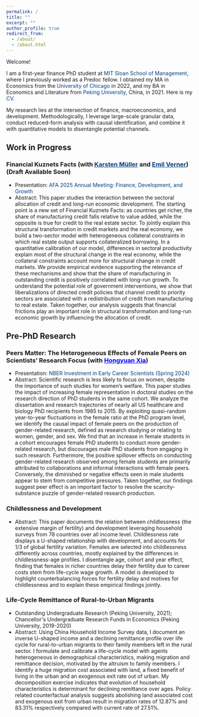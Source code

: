 ```yaml
---
permalink: /
title: ""
excerpt: ""
author_profile: true
redirect_from: 
  - /about/
  - /about.html
---
```


Welcome!

I am a first-year finance PhD student at <a href='https://mitsloan.mit.edu/' style="color:#004080; text-decoration: none;">MIT Sloan School of Management</a>, where I previously worked as a Predoc fellow. I obtained my MA in Economics from the <a href='https://www.uchicago.edu/en' style="color:#004080; text-decoration: none;">University of Chicago</a> in 2022, and my BA in Economics and Literature from <a href='https://english.pku.edu.cn/' style="color:#004080; text-decoration: none;">Peking University</a>, China, in 2021. Here is my <a href='https://paulwdai.github.io/files/CV_Paul_Dai.pdf' style="color:#004080; text-decoration: none;">CV</a>.

My research lies at the intersection of finance, macroeconomics, and development. Methodologically, I leverage large-scale granular data, conduct reduced-form analysis with causal identification, and combine it with quantitative models to disentangle potential channels.

## Work in Progress

### Financial Kuznets Facts (with <a href='https://www.karstenmueller.com/' style="color:#004080">Karsten M&uuml;ller</a> and <a href='https://www.emilverner.com/' style="color:#004080">Emil Verner</a>) (Draft Available Soon)
  - Presentation: <a href='https://www.aeaweb.org/conference/2025/preliminary/1836?q=eNqrVipOLS7OzM8LqSxIVbKqhnGVrAxrawGlCArI' style="color:#004080; text-decoration: none;">AFA 2025 Annual Meeting: Finance, Development, and Growth</a>
  - Abstract: This paper studies the interaction between the sectoral allocation of credit and long-run economic development. The starting point is a new set of Financial Kuznets Facts: as countries get richer, the share of manufacturing credit falls relative to value added, while the opposite is true for credit to the real estate sector. To jointly explain this structural transformation in credit markets and the real economy, we build a two-sector model with heterogeneous collateral constraints in which real estate output supports collateralized borrowing. In a quantitative calibration of our model, differences in sectoral productivity explain most of the structural change in the real economy, while the collateral constraints account more for structural change in credit markets. We provide empirical evidence supporting the relevance of these mechanisms and show that the share of manufacturing in outstanding credit is positively correlated with long-run growth. To understand the potential role of government interventions, we show that liberalizations of directed credit policies that channel credit to priority sectors are associated with a redistribution of credit from manufacturing to real estate. Taken together, our analysis suggests that financial frictions play an important role in structural transformation and long-run economic growth by influencing the allocation of credit.

## Pre-PhD Research

### Peers Matter: The Heterogeneous Effects of Female Peers on Scientists’ Research Focus (with <a href='https://hongyuan-xia.github.io/' style="color:blue">Hongyuan Xia</a>)
  - Presentation: <a href='https://www.nber.org/conferences/investments-early-career-scientists-spring-2024' style="color:#004080; text-decoration: none;">NBER Investment in Early Career Scientists (Spring 2024)</a>
  - Abstract: Scientific research is less likely to focus on women, despite the importance of such studies for women’s welfare. This paper studies the impact of increasing female representation in doctoral studies on the research direction of PhD students in the same cohort. We analyze the dissertation and research trajectories of nearly all US healthcare and biology PhD recipients from 1985 to 2015. By exploiting quasi-random year-to-year fluctuations in the female ratio at the PhD program level, we identify the causal impact of female peers on the production of gender-related research, defined as research studying or relating to women, gender, and sex. We find that an increase in female students in a cohort encourages female PhD students to conduct more gender-related research, but discourages male PhD students from engaging in such research. Furthermore, the positive spillover effects on conducting gender-related research observed among female students are primarily attributed to collaborations and informal interactions with female peers. Conversely, the diminished or negative effects seen in male students appear to stem from competitive pressures. Taken together, our findings suggest peer effect is an important factor to resolve the scarcity-substance puzzle of gender-related research production.


### Childlessness and Development
  - Abstract: This paper documents the relation between childlessness (the extensive margin of fertility) and development leveraging household surveys from 78 countries over all income level. Childlessness rate displays a U-shaped relationship with development, and accounts for 1/3 of global fertility variation. Females are selected into childlessness differently across countries, mostly explained by the differences in childlessness-age profiles. I disentangle age, cohort and year effect, finding that females in richer countries delay their fertility due to career costs stem from life-cycle wage growth. A model is developed to highlight counterbalancing forces for fertility delay and motives for childlessness and to explain these empirical findings jointly.

### Life-Cycle Remittance of Rural-to-Urban Migrants
  - Outstanding Undergraduate Research (Peking University, 2021); Chancellor's Undergraduate Research Funds in Economics (Peking University, 2019-2020)
  - Abstract: Using China Household Income Survey data, I document an inverse U-shaped income and a declining remittance profile over life cycle for rural-to-urban migrants to their family members left in the rural sector. I formulate and calibrate a life-cycle model with agents heterogeneous in demographical characteristics, making migration and remittance decision, motivated by the altruism to family members. I identify a huge migration cost associated with land, a fixed benefit of living in the urban and an exogenous exit rate out of urban. My decomposition exercise indicates that evolution of household characteristics is determinant for declining remittance over ages. Policy related counterfactual analysis suggests abolishing land associated cost and exogenous exit from urban result in migration rates of 12.87% and 83.31% respectively compared with current rate of 27.51%.
